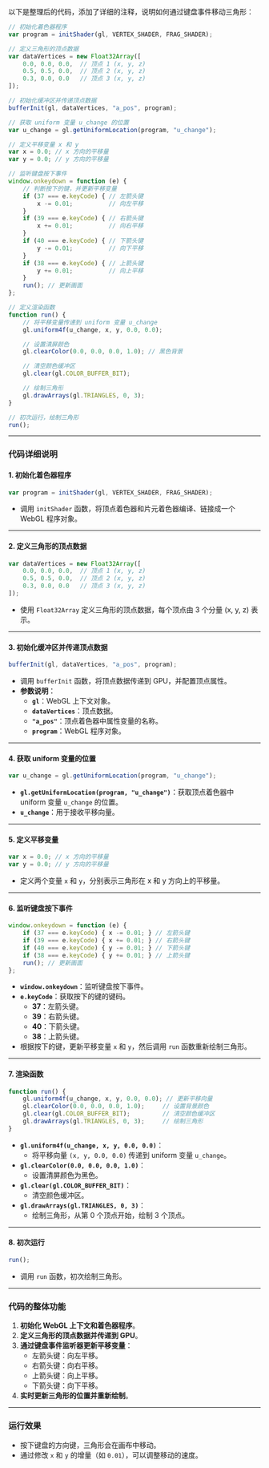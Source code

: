 以下是整理后的代码，添加了详细的注释，说明如何通过键盘事件移动三角形：

```javascript
// 初始化着色器程序
var program = initShader(gl, VERTEX_SHADER, FRAG_SHADER);

// 定义三角形的顶点数据
var dataVertices = new Float32Array([
    0.0, 0.0, 0.0,  // 顶点 1 (x, y, z)
    0.5, 0.5, 0.0,  // 顶点 2 (x, y, z)
    0.3, 0.0, 0.0   // 顶点 3 (x, y, z)
]);

// 初始化缓冲区并传递顶点数据
bufferInit(gl, dataVertices, "a_pos", program);

// 获取 uniform 变量 u_change 的位置
var u_change = gl.getUniformLocation(program, "u_change");

// 定义平移变量 x 和 y
var x = 0.0; // x 方向的平移量
var y = 0.0; // y 方向的平移量

// 监听键盘按下事件
window.onkeydown = function (e) {
    // 判断按下的键，并更新平移变量
    if (37 === e.keyCode) { // 左箭头键
        x -= 0.01;          // 向左平移
    }
    if (39 === e.keyCode) { // 右箭头键
        x += 0.01;          // 向右平移
    }
    if (40 === e.keyCode) { // 下箭头键
        y -= 0.01;          // 向下平移
    }
    if (38 === e.keyCode) { // 上箭头键
        y += 0.01;          // 向上平移
    }
    run(); // 更新画面
};

// 定义渲染函数
function run() {
    // 将平移变量传递到 uniform 变量 u_change
    gl.uniform4f(u_change, x, y, 0.0, 0.0);

    // 设置清屏颜色
    gl.clearColor(0.0, 0.0, 0.0, 1.0); // 黑色背景

    // 清空颜色缓冲区
    gl.clear(gl.COLOR_BUFFER_BIT);

    // 绘制三角形
    gl.drawArrays(gl.TRIANGLES, 0, 3);
}

// 初次运行，绘制三角形
run();
```

---

### **代码详细说明**

#### **1. 初始化着色器程序**
```javascript
var program = initShader(gl, VERTEX_SHADER, FRAG_SHADER);
```
- 调用 `initShader` 函数，将顶点着色器和片元着色器编译、链接成一个 WebGL 程序对象。

---

#### **2. 定义三角形的顶点数据**
```javascript
var dataVertices = new Float32Array([
    0.0, 0.0, 0.0,  // 顶点 1 (x, y, z)
    0.5, 0.5, 0.0,  // 顶点 2 (x, y, z)
    0.3, 0.0, 0.0   // 顶点 3 (x, y, z)
]);
```
- 使用 `Float32Array` 定义三角形的顶点数据，每个顶点由 3 个分量 (x, y, z) 表示。

---

#### **3. 初始化缓冲区并传递顶点数据**
```javascript
bufferInit(gl, dataVertices, "a_pos", program);
```
- 调用 `bufferInit` 函数，将顶点数据传递到 GPU，并配置顶点属性。
- **参数说明**：
  - **`gl`**：WebGL 上下文对象。
  - **`dataVertices`**：顶点数据。
  - **`"a_pos"`**：顶点着色器中属性变量的名称。
  - **`program`**：WebGL 程序对象。

---

#### **4. 获取 uniform 变量的位置**
```javascript
var u_change = gl.getUniformLocation(program, "u_change");
```
- **`gl.getUniformLocation(program, "u_change")`**：获取顶点着色器中 uniform 变量 `u_change` 的位置。
- **`u_change`**：用于接收平移向量。

---

#### **5. 定义平移变量**
```javascript
var x = 0.0; // x 方向的平移量
var y = 0.0; // y 方向的平移量
```
- 定义两个变量 `x` 和 `y`，分别表示三角形在 x 和 y 方向上的平移量。

---

#### **6. 监听键盘按下事件**
```javascript
window.onkeydown = function (e) {
    if (37 === e.keyCode) { x -= 0.01; } // 左箭头键
    if (39 === e.keyCode) { x += 0.01; } // 右箭头键
    if (40 === e.keyCode) { y -= 0.01; } // 下箭头键
    if (38 === e.keyCode) { y += 0.01; } // 上箭头键
    run(); // 更新画面
};
```
- **`window.onkeydown`**：监听键盘按下事件。
- **`e.keyCode`**：获取按下的键的键码。
  - **37**：左箭头键。
  - **39**：右箭头键。
  - **40**：下箭头键。
  - **38**：上箭头键。
- 根据按下的键，更新平移变量 `x` 和 `y`，然后调用 `run` 函数重新绘制三角形。

---

#### **7. 渲染函数**
```javascript
function run() {
    gl.uniform4f(u_change, x, y, 0.0, 0.0); // 更新平移向量
    gl.clearColor(0.0, 0.0, 0.0, 1.0);     // 设置背景颜色
    gl.clear(gl.COLOR_BUFFER_BIT);         // 清空颜色缓冲区
    gl.drawArrays(gl.TRIANGLES, 0, 3);     // 绘制三角形
}
```
- **`gl.uniform4f(u_change, x, y, 0.0, 0.0)`**：
  - 将平移向量 `(x, y, 0.0, 0.0)` 传递到 uniform 变量 `u_change`。
- **`gl.clearColor(0.0, 0.0, 0.0, 1.0)`**：
  - 设置清屏颜色为黑色。
- **`gl.clear(gl.COLOR_BUFFER_BIT)`**：
  - 清空颜色缓冲区。
- **`gl.drawArrays(gl.TRIANGLES, 0, 3)`**：
  - 绘制三角形，从第 0 个顶点开始，绘制 3 个顶点。

---

#### **8. 初次运行**
```javascript
run();
```
- 调用 `run` 函数，初次绘制三角形。

---

### **代码的整体功能**
1. **初始化 WebGL 上下文和着色器程序**。
2. **定义三角形的顶点数据并传递到 GPU**。
3. **通过键盘事件监听器更新平移变量**：
   - 左箭头键：向左平移。
   - 右箭头键：向右平移。
   - 上箭头键：向上平移。
   - 下箭头键：向下平移。
4. **实时更新三角形的位置并重新绘制**。

---

### **运行效果**
- 按下键盘的方向键，三角形会在画布中移动。
- 通过修改 `x` 和 `y` 的增量（如 `0.01`），可以调整移动的速度。
